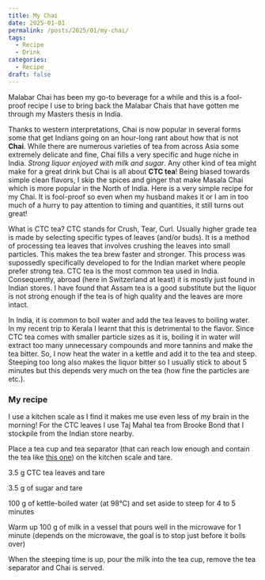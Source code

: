 ```yaml
---
title: My Chai
date: 2025-01-01
permalink: /posts/2025/01/my-chai/
tags:
  - Recipe
  - Drink
categories:
  - Recipe
draft: false
---
```


Malabar Chai has been my go-to beverage for a while and this is a fool-proof recipe I use to bring back the Malabar Chais that have gotten me through my Masters thesis in India.

Thanks to western interpretations, Chai is now popular in several forms some that get Indians going on an hour-long rant about how that is not **Chai**. While there are numerous varieties of tea from across Asia some extremely delicate and fine, Chai fills a very specific and huge niche in India. *Strong liquor enjoyed with milk and sugar*. Any other kind of tea might make for a great drink but Chai is all about **CTC tea**! Being biased towards simple clean flavors, I skip the spices and ginger that make Masala Chai which is more popular in the North of India. Here is a very simple recipe for my Chai. It is fool-proof so even when my husband makes it or I am in too much of a hurry to pay attention to timing and quantities, it still turns out great!

What is CTC tea?
CTC stands for Crush, Tear, Curl. Usually higher grade tea is made by selecting specific types of leaves (and/or buds). It is a method of processing tea leaves that involves crushing the leaves into small particles. This makes the tea brew faster and stronger. This process was supossedly specifically developed to for the Indian market where people prefer strong tea. CTC tea is the most common tea used in India. Consequently, abroad (here in Switzerland at least) it is mostly just found in Indian stores. I have found that Assam tea is a good substitute but the liquor is not strong enough if the tea is of high quality and the leaves are more intact.

In India, it is common to boil water and add the tea leaves to boiling water. In my recent trip to Kerala I learnt that this is detrimental to the flavor. Since CTC tea comes with smaller particle sizes as it is, boiling it in water will extract too many unnecessary compounds and more tannins and make the tea bitter. So, I now heat the water in a kettle and add it to the tea and steep. Steeping too long also makes the liquor bitter so I usually stick to about 5 minutes but this depends very much on the tea (how fine the particles are etc.).

### My recipe

I use a kitchen scale as I find it makes me use even less of my brain in the morning! For the CTC leaves I use Taj Mahal tea from Brooke Bond that I stockpile from the Indian store nearby.

Place a tea cup and tea separator (that can reach low enough and contain the tea like [this one](https://m.media-amazon.com/images/I/71gLEYlkq6L._AC_SL1500_.jpg)) on the kitchen scale and tare.

3.5 g CTC tea leaves and tare

3.5 g of sugar and tare

100 g of kettle-boiled water (at 98°C) and set aside to steep for 4 to 5 minutes

Warm up 100 g of milk in a vessel that pours well in the microwave for 1 minute (depends on the microwave, the goal is to stop just before it boils over)

When the steeping time is up, pour the milk into the tea cup, remove the tea separator and Chai is served.
